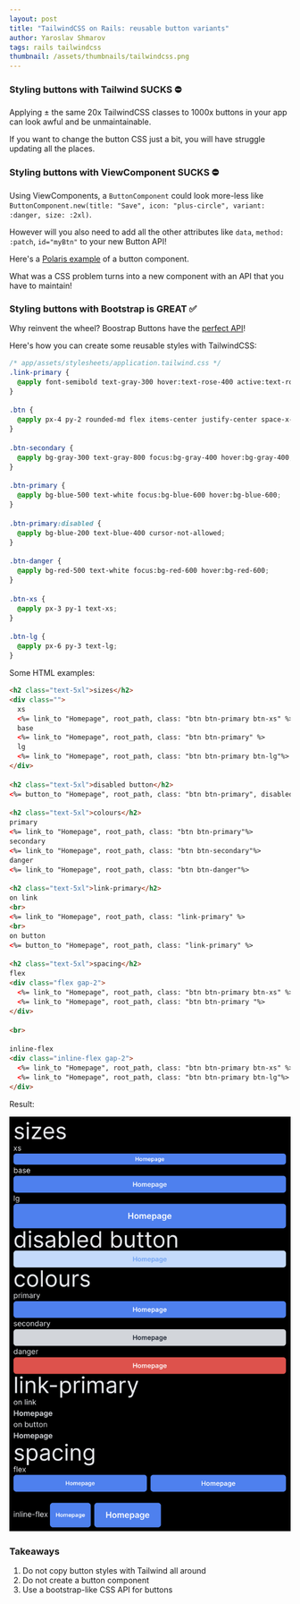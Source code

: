 ```yaml
---
layout: post
title: "TailwindCSS on Rails: reusable button variants"
author: Yaroslav Shmarov
tags: rails tailwindcss
thumbnail: /assets/thumbnails/tailwindcss.png
---
```


### Styling buttons with Tailwind SUCKS ⛔️

Applying ± the same 20x TailwindCSS classes to 1000x buttons in your app can look awful and be unmaintainable.

If you want to change the button CSS just a bit, you will have struggle updating all the places.

### Styling buttons with ViewComponent SUCKS ⛔️

Using ViewComponents, a `ButtonComponent` could look more-less like `ButtonComponent.new(title: "Save", icon: "plus-circle", variant: :danger, size: :2xl)`. 

However will you also need to add all the other attributes like `data`, `method: :patch`, `id="myBtn"` to your new Button API!

Here's a [Polaris example](https://polarisviewcomponents.org/lookbook/inspect/button/outline_monochrome) of a button component.

What was a CSS problem turns into a new component with an API that you have to maintain!

### Styling buttons with Bootstrap is GREAT ✅

Why reinvent the wheel? Boostrap Buttons have the [perfect API](https://getbootstrap.com/docs/5.3/components/buttons/)!

Here's how you can create some reusable styles with TailwindCSS:

```css
/* app/assets/stylesheets/application.tailwind.css */
.link-primary {
  @apply font-semibold text-gray-300 hover:text-rose-400 active:text-rose-300;
}

.btn {
  @apply px-4 py-2 rounded-md flex items-center justify-center space-x-1 w-full font-semibold text-sm transition-colors ease-in-out duration-300;
}

.btn-secondary {
  @apply bg-gray-300 text-gray-800 focus:bg-gray-400 hover:bg-gray-400;
}

.btn-primary {
  @apply bg-blue-500 text-white focus:bg-blue-600 hover:bg-blue-600;
}

.btn-primary:disabled {
  @apply bg-blue-200 text-blue-400 cursor-not-allowed;
}

.btn-danger {
  @apply bg-red-500 text-white focus:bg-red-600 hover:bg-red-600;
}

.btn-xs {
  @apply px-3 py-1 text-xs;
}

.btn-lg {
  @apply px-6 py-3 text-lg;
}
```

Some HTML examples:

```html
<h2 class="text-5xl">sizes</h2>
<div class="">
  xs
  <%= link_to "Homepage", root_path, class: "btn btn-primary btn-xs" %>
  base
  <%= link_to "Homepage", root_path, class: "btn btn-primary" %>
  lg
  <%= link_to "Homepage", root_path, class: "btn btn-primary btn-lg"%>
</div>

<h2 class="text-5xl">disabled button</h2>
<%= button_to "Homepage", root_path, class: "btn btn-primary", disabled: true %>

<h2 class="text-5xl">colours</h2>
primary
<%= link_to "Homepage", root_path, class: "btn btn-primary"%>
secondary
<%= link_to "Homepage", root_path, class: "btn btn-secondary"%>
danger
<%= link_to "Homepage", root_path, class: "btn btn-danger"%>

<h2 class="text-5xl">link-primary</h2>
on link
<br>
<%= link_to "Homepage", root_path, class: "link-primary" %>
<br>
on button
<%= button_to "Homepage", root_path, class: "link-primary" %>

<h2 class="text-5xl">spacing</h2>
flex
<div class="flex gap-2">
  <%= link_to "Homepage", root_path, class: "btn btn-primary btn-xs" %>
  <%= link_to "Homepage", root_path, class: "btn btn-primary "%>
</div>

<br>

inline-flex
<div class="inline-flex gap-2">
  <%= link_to "Homepage", root_path, class: "btn btn-primary btn-xs" %>
  <%= link_to "Homepage", root_path, class: "btn btn-primary btn-lg"%>
</div>
```

Result:

![TailwindCSS button variants](/assets/images/tailwindcss-buttons.png)

### Takeaways

1. Do not copy button styles with Tailwind all around
2. Do not create a button component
3. Use a bootstrap-like CSS API for buttons